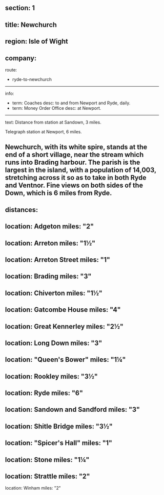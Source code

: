 section: 1
----
title: Newchurch
----
region: Isle of Wight
----
company:
----
route:
- ryde-to-newchurch
----
info:
- term: Coaches
  desc: to and from Newport and Ryde, daily.
- term: Money Order Office
  desc: at Newport.
----
text: Distance from station at Sandown, 3 miles.

Telegraph station at Newport, 6 miles.

Newchurch, with its white spire, stands at the end of a short village, near the stream which runs into Brading harbour. The parish is the largest in the island, with a population of 14,003, stretching across it so as to take in both Ryde and Ventnor. Fine views on both sides of the Down, which is 6 miles from Ryde.
----
distances:
-
  location: Adgeton
  miles: "2"
-
  location: Arreton
  miles: "1½"
-
  location: Arreton Street
  miles: "1"
-
  location: Brading
  miles: "3"
-
  location: Chiverton
  miles: "1½"
-
  location: Gatcombe House
  miles: "4"
-
  location: Great Kennerley
  miles: "2½"
-
  location: Long Down
  miles: "3"
-
  location: "Queen's Bower"
  miles: "1¼"
-
  location: Rookley
  miles: "3½"
-
  location: Ryde
  miles: "6"
-
  location: Sandown and Sandford
  miles: "3"
-
  location: Shitle Bridge
  miles: "3½"
-
  location: "Spicer's Hall"
  miles: "1"
-
  location: Stone
  miles: "1¼"
-
  location: Strattle
  miles: "2"
-
  location: Winham
  miles: "2"
